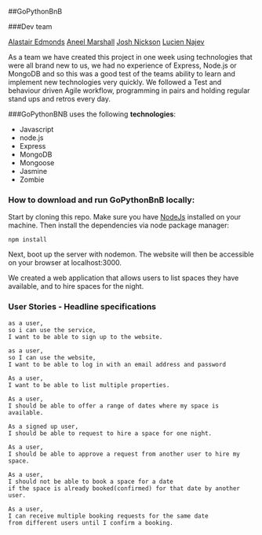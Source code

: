 ##GoPythonBnB

###Dev team

[Alastair Edmonds](https://github.com/Alastair2D)
[Aneel Marshall](https://github.com/marshall159)
[Josh Nickson](https://github.com/joshnickson)
[Lucien Najev](https://github.com/Lucx14)


As a team we have created this project in one week using technologies that were all brand new to us, we had no experience of Express, Node.js or MongoDB and so this was a good test of the teams ability to learn and implement new technologies very quickly. We followed a Test and behaviour driven Agile workflow, programming in pairs and holding regular stand ups and retros every day. 

###GoPythonBNB uses the following **technologies**:

* Javascript
* node.js
* Express
* MongoDB
* Mongoose
* Jasmine
* Zombie

### How to download and run GoPythonBnB locally:
Start by cloning this repo. Make sure you have [NodeJs](https://nodejs.org/en/) installed on your machine. Then install the dependencies via node package manager:
```
npm install
```
Next, boot up the server with nodemon. The website will then be accessible on your browser at localhost:3000. 


We created a web application that allows users to list spaces they have available, and to hire spaces for the night.

### User Stories - Headline specifications

```
as a user,
so i can use the service,
I want to be able to sign up to the website.

as a user,
so I can use the website,
I want to be able to log in with an email address and password

As a user,
I want to be able to list multiple properties.

As a user,
I should be able to offer a range of dates where my space is available.

As a signed up user,
I should be able to request to hire a space for one night.

As a user,
I should be able to approve a request from another user to hire my space.

As a user,
I should not be able to book a space for a date
if the space is already booked(confirmed) for that date by another user.

As a user,
I can receive multiple booking requests for the same date
from different users until I confirm a booking.

```
